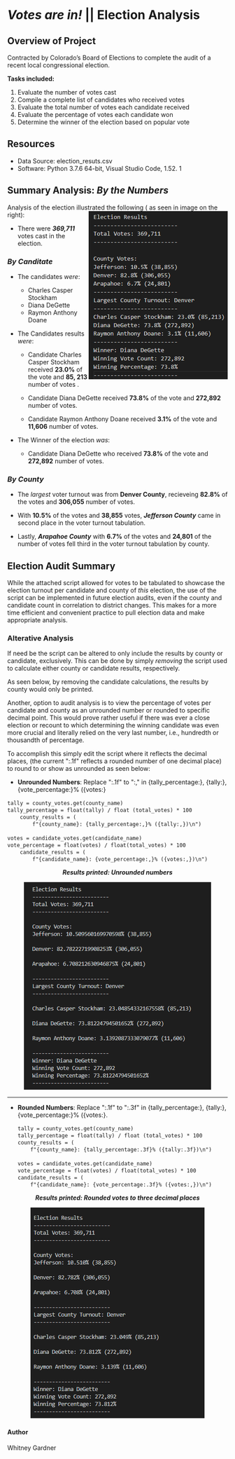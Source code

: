 
#  _Votes are in!_ || Election Analysis
## Overview of Project

Contracted by Colorado’s Board of Elections to complete the audit of a recent local congressional election.

**Tasks included:**

1.	Evaluate the number of votes cast
2.	Compile a complete list of candidates who received votes
3.	Evaluate the total number of votes each candidate received
4.	Evaluate the percentage of votes each candidate won
5.	Determine the winner of the election based on popular vote

## Resources
* Data Source: election_resuts.csv
* Software: Python 3.7.6 64-bit, Visual Studio Code, 1.52. 1

## Summary Analysis: _By the Numbers_
Analysis of the election illustrated the following ( as seen in image on the right): <img align="right" src="additionalresources/election_results.png">
* There were _**369,711**_ votes cast in the election.

### _By Canditate_
* The candidates _were_:
   * Charles Casper Stockham
   * Diana DeGette 
   * Raymon Anthony Doane

* The Candidates results _were_:
    * Candidate Charles Casper Stockham received **23.0%** of the  vote and **85, 213** number of votes .

    * Candidate Diana DeGette received **73.8%** of the  vote and **272,892** number of votes.

    * Candidate Raymon Anthony Doane received **3.1%** of the  vote and **11,606** number of votes.

* The Winner of the election _was_:
    * Candidate Diana DeGette who received **73.8%** of the vote and **272,892** number of votes.

### _By County_
 * The _largest_ voter turnout was from **Denver County**, recieveing **82.8%** of the votes and **306,055** number of votes.

 * With **10.5%** of the votes and **38,855** votes, _**Jefferson County**_ came in second place in the voter turnout tabulation. 

 * Lastly, _**Arapahoe County**_ with  **6.7%**  of the votes and **24,801** of the number of votes fell third in the voter turnout tabulation by county. 
 
## Election Audit Summary
While the attached script allowed for votes to be tabulated to showcase the election turnout per candidate and county of _this_ election, the use of the script can be implemented in future election audits, even if the county and candidate count in correlation to district changes. This makes for a more time efficient and convenient practice to pull election data and make appropriate analysis.  

### Alterative Analysis
If need be the script can be altered to only include the results by county or candidate, exclusively. This can be done by simply *removing* the script used to calculate either county or candidate results, respectively.

As seen below, by removing the candidate calculations, the results by county would only be printed. 


Another, option to audit analysis is to view the percentage of votes per candidate and county as an unrounded number or rounded to specific decimal point. This would prove rather useful if there was ever a close election or recount to which determining the winning candidate was even more crucial and literally relied on the very last number, i.e., hundredth or thousandth of percentage.

To accomplish this simply edit the script where it reflects the decimal places, (the current ":.1f" reflects a rounded number of one decimal place) to round to or show as unrounded as seen below: 

*    **Unrounded Numbers**: Replace ":.1f" to ":," in {tally_percentage:}, {tally:}, {vote_percentage:}% ({votes:}


    tally = county_votes.get(county_name)
    tally_percentage = float(tally) / float (total_votes) * 100
        county_results = (
            f"{county_name}: {tally_percentage:,}% ({tally:,})\n") 

    votes = candidate_votes.get(candidate_name)
    vote_percentage = float(votes) / float(total_votes) * 100
        candidate_results = (
            f"{candidate_name}: {vote_percentage:,}% ({votes:,})\n")


<p align="center">
  <i><b>Results printed: Unrounded numbers</b></i> 
 </p>


<p align="center">
  <img src="additionalresources/election_result_unrounded.png" />
</p>

***

*   **Rounded Numbers**: Replace ":.1f" to ":.3f" in {tally_percentage:}, {tally:}, {vote_percentage:}% ({votes:}. 


        tally = county_votes.get(county_name)
        tally_percentage = float(tally) / float (total_votes) * 100
        county_results = (
            f"{county_name}: {tally_percentage:.3f}% ({tally:.3f})\n") 

        votes = candidate_votes.get(candidate_name)
        vote_percentage = float(votes) / float(total_votes) * 100
        candidate_results = (
            f"{candidate_name}: {vote_percentage:.3f}% ({votes:,})\n")

<p align="center">
  <i><b>Results printed: Rounded votes to three decimal places</b></i> 
 </p>
    

<p align="center">
  <img src="additionalresources/election_result_roundeddecimal.png" />
</p>


#### Author
Whitney Gardner
